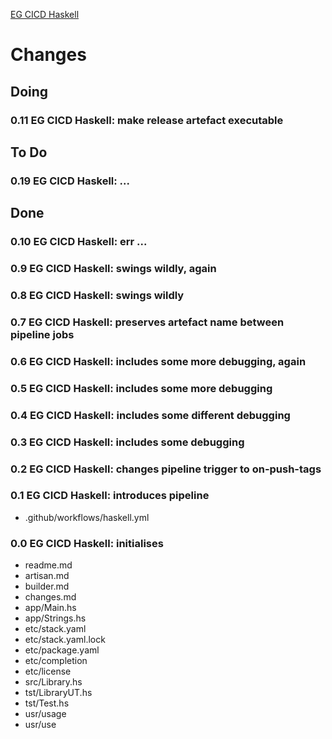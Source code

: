 [EG CICD Haskell](readMe.md)



# Changes


## Doing

### 0.11 EG CICD Haskell: make release artefact executable


## To Do

### 0.19 EG CICD Haskell: ...


## Done

### 0.10 EG CICD Haskell: err ...

### 0.9 EG CICD Haskell: swings wildly, again

### 0.8 EG CICD Haskell: swings wildly

### 0.7 EG CICD Haskell: preserves artefact name between pipeline jobs

### 0.6 EG CICD Haskell: includes some more debugging, again

### 0.5 EG CICD Haskell: includes some more debugging

### 0.4 EG CICD Haskell: includes some different debugging

### 0.3 EG CICD Haskell: includes some debugging

### 0.2 EG CICD Haskell: changes pipeline trigger to on-push-tags

### 0.1 EG CICD Haskell: introduces pipeline
* .github/workflows/haskell.yml

### 0.0 EG CICD Haskell: initialises
* readme.md
* artisan.md
* builder.md
* changes.md
* app/Main.hs
* app/Strings.hs
* etc/stack.yaml
* etc/stack.yaml.lock
* etc/package.yaml
* etc/completion
* etc/license
* src/Library.hs
* tst/LibraryUT.hs
* tst/Test.hs
* usr/usage
* usr/use
